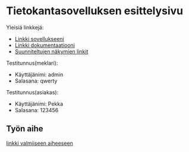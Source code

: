 # Tietokantasovelluksen esittelysivu

Yleisiä linkkejä:

* [Linkki sovellukseeni](http://alsu.users.cs.helsinki.fi/huutokauppa/)
* [Linkki dokumentaatiooni](https://github.com/Sopulius/Tsoha-Bootstrap/blob/master/doc/dokumentaatio.pdf)
* [Suunniteltujen näkymien linkit](https://github.com/Sopulius/Tsoha-Bootstrap/blob/master/doc/suunnitelmat.md)

Testitunnus(meklari):
* Käyttäjänimi: admin
* Salasana: qwerty

Testitunnus(asiakas):
* Käyttäjänimi: Pekka
* Salasana: 123456

## Työn aihe

[linkki valmiiseen aiheeseen](http://advancedkittenry.github.io/suunnittelu_ja_tyoymparisto/aiheet/Huutokauppa.html) 
